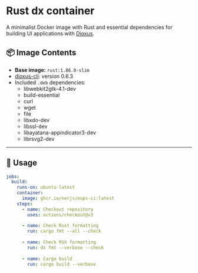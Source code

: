 # Rust dx container

A minimalist Docker image with Rust and essential dependencies for building UI applications with [Dioxus](https://dioxuslabs.com/).


## 📦 Image Contents

- **Base image:** `rust:1.86.0-slim`
- [dioxus-cli](https://dioxuslabs.com/learn/0.6/CLI/): version 0.6.3
- Included `.deb` dependencies:
  - libwebkit2gtk-4.1-dev
  - build-essential 
  - curl 
  - wget 
  - file 
  - libxdo-dev 
  - libssl-dev 
  - libayatana-appindicator3-dev 
  - librsvg2-dev

---

## 🚀 Usage

```yaml
jobs:
  build:
    runs-on: ubuntu-latest
    container:
      image: ghcr.io/nerjs/oops-ci:latest
    steps:
      - name: Checkout repository
        uses: actions/checkout@v3
        
      - name: Check Rust formatting
        run: cargo fmt --all --check
          
      - name: Check RSX formatting
        run: dx fmt --verbose --check
        
      - name: Cargo build
        run: cargo build --verbose
```


